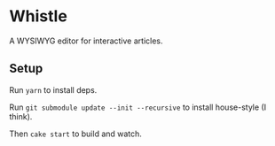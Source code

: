 # Whistle

A WYSIWYG editor for interactive articles.

## Setup

Run `yarn` to install deps.

Run `git submodule update --init --recursive` to install house-style (I think).

Then `cake start` to build and watch.
